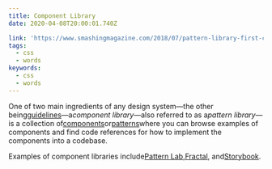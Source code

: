 ```yaml
---
title: Component Library
date: 2020-04-08T20:00:01.740Z

link: 'https://www.smashingmagazine.com/2018/07/pattern-library-first-css/'
tags:
  - css
  - words
keywords:
  - css
  - words
---
```

One of two main ingredients of any design system—the other being[guidelines](https://superfriendlydesign.systems/glossary/#guidelines)—a*component library*—also referred to as a*pattern library*—is a collection of[components](https://superfriendlydesign.systems/glossary/#component)or[patterns](https://superfriendlydesign.systems/glossary/#pattern)where you can browse examples of components and find code references for how to implement the components into a codebase.

Examples of component libraries include[Pattern Lab](https://patternlab.io/),[Fractal](https://fractal.build/), and[Storybook](https://storybook.js.org/).